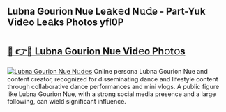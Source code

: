 ## Lubna Gourion Nue Le𝚊k𝚎d N𝚞𝚍e - Part-Yuk Vid𝚎o Le𝚊ks Photos yfl0P

# <h2><a href="http://fb3voi.evod.top/?m=Lubna+Gourion+Nue">🔗 👉🔴 Lubna Gourion Nue Vid𝚎o Ph𝚘t𝚘s</a></h2>

[![Lubna Gourion Nue N𝚞d𝚎s](https://i.imgur.com/8V9OHl7.gif)](http://fb3voi.evod.top/?m=Lubna+Gourion+Nue)
Online persona Lubna Gourion Nue and content creator, recognized for disseminating dance and lifestyle content through collaborative dance performances and mini vlogs. A public figure like Lubna Gourion Nue, with a strong social media presence and a large following, can wield significant influence. 
